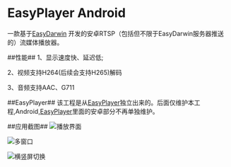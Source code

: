 # EasyPlayer Android
一款基于[EasyDarwin](http://www.easydarwin.org) 开发的安卓RTSP（包括但不限于EasyDarwin服务器推送的）流媒体播放器。

##性能##
1、显示速度快、延迟低;

2、视频支持H264(后续会支持H265)解码

3、音频支持AAC、G711

##EasyPlayer##
该工程是从[EasyPlayer](https://raw.githubusercontent.com/EasyDarwin/EasyPlayer/master/README.md)独立出来的。后面仅维护本工程,Android,[EasyPlayer](https://raw.githubusercontent.com/EasyDarwin/EasyPlayer/master/README.md)里面的安卓部分不再单独维护。

##应用截图##
![播放界面](https://raw.githubusercontent.com/jiaozebo/EasyPlayer/master/EasyPlayer/screenshot/single_video.jpg?raw=true)

![多窗口](https://raw.githubusercontent.com/jiaozebo/EasyPlayer/master/EasyPlayer/screenshot/multi_video.jpg?raw=true)

![横竖屏切换](https://raw.githubusercontent.com/jiaozebo/EasyPlayer/master/EasyPlayer/screenshot/horizontal_multi_video.jpg?raw=true)
